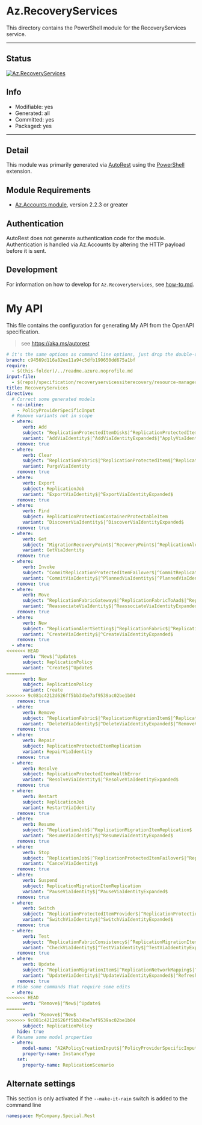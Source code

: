 <!-- region Generated -->
# Az.RecoveryServices
This directory contains the PowerShell module for the RecoveryServices service.

---
## Status
[![Az.RecoveryServices](https://img.shields.io/powershellgallery/v/Az.RecoveryServices.svg?style=flat-square&label=Az.RecoveryServices "Az.RecoveryServices")](https://www.powershellgallery.com/packages/Az.RecoveryServices/)

## Info
- Modifiable: yes
- Generated: all
- Committed: yes
- Packaged: yes

---
## Detail
This module was primarily generated via [AutoRest](https://github.com/Azure/autorest) using the [PowerShell](https://github.com/Azure/autorest.powershell) extension.

## Module Requirements
- [Az.Accounts module](https://www.powershellgallery.com/packages/Az.Accounts/), version 2.2.3 or greater

## Authentication
AutoRest does not generate authentication code for the module. Authentication is handled via Az.Accounts by altering the HTTP payload before it is sent.

## Development
For information on how to develop for `Az.RecoveryServices`, see [how-to.md](how-to.md).
<!-- endregion -->

# My API 

This file contains the configuration for generating My API from the OpenAPI specification.

> see https://aka.ms/autorest

``` yaml
# it's the same options as command line options, just drop the double-dash!
branch: c94569d116a82ee11a94c5dfb190650dd675a1bf
require:
  - $(this-folder)/../readme.azure.noprofile.md
input-file:
  - $(repo)/specification/recoveryservicessiterecovery/resource-manager/Microsoft.RecoveryServices/stable/2023-02-01/service.json
title: RecoveryServices
directive:
  # Correct some generated models
  - no-inline:
    - PolicyProviderSpecificInput
  # Remove variants not in scope
  - where:
      verb: Add
      subject: ^ReplicationProtectedItemDisk$|^ReplicationProtectedItemRecoveryPoint$
      variant: ^AddViaIdentity$|^AddViaIdentityExpanded$|^ApplyViaIdentity$|^ApplyViaIdentityExpanded$
    remove: true
  - where:
      verb: Clear
      subject: ^ReplicationFabric$|^ReplicationProtectedItem$|^ReplicationProtectionContainerMapping$|^ReplicationRecoveryServicesProvider$
      variant: PurgeViaIdentity
    remove: true
  - where:
      verb: Export
      subject: ReplicationJob
      variant: ^ExportViaIdentity$|^ExportViaIdentityExpanded$
    remove: true
  - where:
      verb: Find
      subject: ReplicationProtectionContainerProtectableItem
      variant: ^DiscoverViaIdentity$|^DiscoverViaIdentityExpanded$
    remove: true
  - where:
      verb: Get
      subject: ^MigrationRecoveryPoint$|^RecoveryPoint$|^ReplicationAlertSetting$|^ReplicationEligibilityResult$|^ReplicationEvent$|^ReplicationFabric$|^ReplicationJob$|^ReplicationLogicalNetwork$|^ReplicationMigrationItem$|^ReplicationNetwork$|^ReplicationNetworkMapping$|^ReplicationPolicy$|^ReplicationProtectableItem$|^ReplicationProtectedItem$|^ReplicationProtectionContainer$|^ReplicationProtectionContainerMapping$|^ReplicationProtectionIntent$|^ReplicationRecoveryPlan$|^ReplicationRecoveryServicesProvider$|^ReplicationStorageClassification$|^ReplicationStorageClassificationMapping$|^ReplicationVaultHealth$|^ReplicationVaultSetting$|^ReplicationvCenter$|^SupportedOperatingSystem$
      variant: GetViaIdentity
    remove: true
  - where:
      verb: Invoke
      subject: ^CommitReplicationProtectedItemFailover$|^CommitReplicationRecoveryPlanFailover$|^PlannedReplicationProtectedItemFailover$|^PlannedReplicationRecoveryPlanFailover$|^RenewReplicationFabricCertificate$|^ReprotectReplicationProtectedItem$|^ReprotectReplicationRecoveryPlan$|^ResyncReplicationMigrationItem$|^UnplannedReplicationProtectedItemFailover$|^UnplannedReplicationRecoveryPlanFailover$
      variant: ^CommitViaIdentity$|^PlannedViaIdentity$|^PlannedViaIdentityExpanded$|^RenewViaIdentity$|^RenewViaIdentityExpanded$|^ReprotectViaIdentity$|^ReprotectViaIdentityExpanded$|^ResyncViaIdentity$|^ResyncViaIdentityExpanded$|^UnplannedViaIdentity$|^UnplannedViaIdentityExpanded$
    remove: true
  - where:
      verb: Move
      subject: ^ReplicationFabricGateway$|^ReplicationFabricToAad$|^ReplicationMigrationItem$
      variant: ^ReassociateViaIdentity$|^ReassociateViaIdentityExpanded$|^MigrateViaIdentity$|^MigrateViaIdentityExpanded$
    remove: true
  - where:
      verb: New
      subject: ^ReplicationAlertSetting$|^ReplicationFabric$|^ReplicationMigrationItem$|^ReplicationNetworkMapping$|^ReplicationPolicy$|^ReplicationProtectedItem$|^ReplicationProtectionContainer$|^ReplicationProtectionContainerMapping$|^ReplicationProtectionIntent$|^ReplicationRecoveryPlan$|^ReplicationRecoveryServicesProvider$|^ReplicationStorageClassificationMapping$|^ReplicationVaultSetting$|^ReplicationvCenter$
      variant: ^CreateViaIdentity$|^CreateViaIdentityExpanded$
    remove: true
  - where:
<<<<<<< HEAD
      verb: ^New$|^Update$
      subject: ReplicationPolicy
      variant: ^Create$|^Update$
=======
      verb: New
      subject: ReplicationPolicy
      variant: Create
>>>>>>> 9c081c4212d626ff5bb34be7af9539ac02be1b04
    remove: true
  - where:
      verb: Remove
      subject: ^ReplicationFabric$|^ReplicationMigrationItem$|^ReplicationNetworkMapping$|^ReplicationPolicy$|^ReplicationProtectedItem$|^ReplicationProtectedItemDisk$|^ReplicationProtectionContainer$|^ReplicationProtectionContainerMapping$|^ReplicationRecoveryPlan$|^ReplicationRecoveryServicesProvider$|^ReplicationStorageClassificationMapping$|^ReplicationvCenter$
      variant: ^DeleteViaIdentity$|^DeleteViaIdentityExpanded$|^RemoveViaIdentity$|^RemoveViaIdentityExpanded$
    remove: true
  - where:
      verb: Repair
      subject: ReplicationProtectedItemReplication
      variant: RepairViaIdentity
    remove: true
  - where:
      verb: Resolve
      subject: ReplicationProtectedItemHealthError
      variant: ^ResolveViaIdentity$|^ResolveViaIdentityExpanded$
    remove: true
  - where:
      verb: Restart
      subject: ReplicationJob
      variant: RestartViaIdentity
    remove: true
  - where:
      verb: Resume
      subject: ^ReplicationJob$|^ReplicationMigrationItemReplication$
      variant: ^ResumeViaIdentity$|^ResumeViaIdentityExpanded$
    remove: true
  - where:
      verb: Stop
      subject: ^ReplicationJob$|^ReplicationProtectedItemFailover$|^ReplicationRecoveryPlanFailover$
      variant: ^CancelViaIdentity$
    remove: true
  - where:
      verb: Suspend
      subject: ReplicationMigrationItemReplication
      variant: ^PauseViaIdentity$|^PauseViaIdentityExpanded$
    remove: true
  - where:
      verb: Switch
      subject: ^ReplicationProtectedItemProvider$|^ReplicationProtectionContainerProtection$
      variant: ^SwitchViaIdentity$|^SwitchViaIdentityExpanded$
    remove: true
  - where:
      verb: Test
      subject: ^ReplicationFabricConsistency$|^ReplicationMigrationItemMigrate$|^ReplicationMigrationItemMigrateCleanup$|^ReplicationProtectedItemFailover$|^ReplicationProtectedItemFailoverCleanup$|^ReplicationRecoveryPlanFailover$|^ReplicationRecoveryPlanFailoverCleanup$
      variant: ^CheckViaIdentity$|^TestViaIdentity$|^TestViaIdentityExpanded$
    remove: true
  - where:
      verb: Update
      subject: ^ReplicationMigrationItem$|^ReplicationNetworkMapping$|^ReplicationPolicy$|^ReplicationProtectedItem$|^ReplicationProtectedItemAppliance$|^ReplicationProtectedItemMobilityService$|^ReplicationProtectionContainerMapping$|^ReplicationRecoveryPlan$|^ReplicationRecoveryServicesProvider$|^ReplicationVaultHealth$|^ReplicationvCenter$
      variant: ^UpdateViaIdentity$|^UpdateViaIdentityExpanded$|^RefreshViaIdentity$
    remove: true
  # Hide some commands that require some edits
  - where:
<<<<<<< HEAD
      verb: ^Remove$|^New$|^Update$
=======
      verb: ^Remove$|^New$
>>>>>>> 9c081c4212d626ff5bb34be7af9539ac02be1b04
      subject: ReplicationPolicy
    hide: true
  # Rename some model properties
  - where:
      model-name: ^A2APolicyCreationInput$|^PolicyProviderSpecificInput$|^A2ACrossClusterMigrationPolicyCreationInput$|^InMagePolicyInput$|^HyperVReplicaAzurePolicyInput$|^HyperVReplicaBluePolicyInput$|^HyperVReplicaPolicyInput$|^InMageRcmFailbackPolicyCreationInput$|^InMageRcmPolicyCreationInput$|^InMageAzureV2PolicyInput$|^VMwareCbtPolicyCreationInput$
      property-name: InstanceType
    set:
      property-name: ReplicationScenario
```

## Alternate settings

This section is only activated if the `--make-it-rain` switch is added to the command line

``` yaml $(make-it-rain)
namespace: MyCompany.Special.Rest
```
